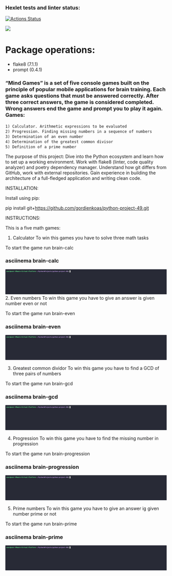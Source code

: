 ### Hexlet tests and linter status:
[![Actions Status](https://github.com/gordienkoas/python-project-49/actions/workflows/hexlet-check.yml/badge.svg)](https://github.com/gordienkoas/python-project-49/actions)

<a href="https://codeclimate.com/github/gordienkoas/python-project-49/maintainability"><img src="https://api.codeclimate.com/v1/badges/8726b1ed6c0953930392/maintainability" /></a>

# Package operations:
  - flake8 (7.1.1)
  - prompt (0.4.1)

### “Mind Games” is a set of five console games built on the principle of popular mobile applications for brain training. Each game asks questions that must be answered correctly. After three correct answers, the game is considered completed. Wrong answers end the game and prompt you to play it again. Games:

    1) Calculator. Arithmetic expressions to be evaluated
    2) Progression. Finding missing numbers in a sequence of numbers
    3) Determination of an even number
    4) Determination of the greatest common divisor
    5) Definition of a prime number

The purpose of this project:
Dive into the Python ecosystem and learn how to set up a working environment. Work with flake8 (linter, code quality analyzer) and poetry dependency manager. Understand how git differs from GitHub, work with external repositories. Gain experience in building the architecture of a full-fledged application and writing clean code.

INSTALLATION:

Install using pip:

pip install git+https://github.com/gordienkoas/python-project-49.git

INSTRUCTIONS:

This is a five math games:

1. Calculator
To win this games you have to solve three math tasks

To start the game run brain-calc

### asciinema brain-calc
![asciicast](https://github.com/gordienkoas/python-project-49/blob/main/asciinema/calc.gif)
2. Even numbers
To win this game you have to give an answer is given number even or not

To start the game run brain-even

### asciinema brain-even
![asciicast](https://github.com/gordienkoas/python-project-49/blob/main/asciinema/even.gif)
  
3. Greatest common dividor
To win this game you have to find a GCD of three pairs of numbers

To start the game run brain-gcd

### asciinema brain-gcd
![asciicast](https://github.com/gordienkoas/python-project-49/blob/main/asciinema/gcd2.gif)


4. Progression
To win this game you have to find the missing number in progression

To start the game run brain-progression

### asciinema brain-progression
![asciicast](https://github.com/gordienkoas/python-project-49/blob/main/asciinema/prog.gif)


5. Prime numbers
To win this game you have to give an answer ig given number prime or not

To start the game run brain-prime

### asciinema brain-prime
![asciicast](https://github.com/gordienkoas/python-project-49/blob/main/asciinema/prime2.gif)


